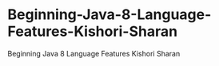 # Beginning-Java-8-Language-Features-Kishori-Sharan
Beginning Java 8 Language Features Kishori Sharan

